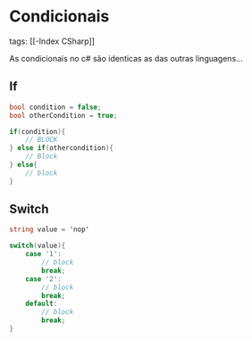 # Condicionais
tags: [[-Index CSharp]]

As condicionais no c# são identicas as das outras linguagens...

## If

~~~cs
bool condition = false;
bool otherCondition = true;

if(condition){
	// BLOCK
} else if(othercondition){
	// Block
} else{
	// block
}
~~~


## Switch

~~~cs
string value = 'nop'

switch(value){
	case '1':
		// block
		break;
	case '2':
		// block
		break;
	default:
		// block
		break;
}
~~~
